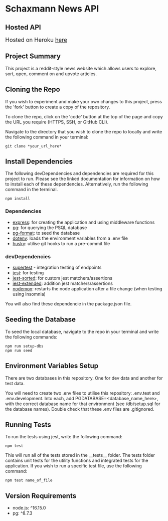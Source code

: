 # Schaxmann News API

## Hosted API

<font size="4">Hosted on Heroku [here](https://schaxmann-news.herokuapp.com/)</font>

## Project Summary

This project is a reddit-style news website which allows users to explore, sort, open, comment on and upvote articles.

## Cloning the Repo

If you wish to experiment and make your own changes to this project, press the 'fork' button to create a copy of the repository.

To clone the repo, click on the 'code' button at the top of the page and copy the URL you require (HTTPS, SSH, or GitHub CLI).

Navigate to the directory that you wish to clone the repo to locally and write the following command in your terminal:

```
git clone *your_url_here*
```

## Install Dependencies

The following devDependencies and dependencies are required for this project to run. Please see the linked documentation for information on how to install each of these dependencies. Alternatively, run the following command in the terminal.

```
npm install
```

### Dependencies

- [express](https://expressjs.com/en/starter/installing.html): for creating the application and using middleware functions
- [pg](https://www.npmjs.com/package/pg): for querying the PSQL database
- [pg-format](https://www.npmjs.com/package/pg-format): to seed the database
- [dotenv](https://www.npmjs.com/package/dotenv): loads the environment variables from a .env file
- [husky](https://www.npmjs.com/package/husky): utilise git hooks to run a pre-commit file

### devDependencies

- [supertest](https://www.npmjs.com/package/supertest) - integration testing of endpoints
- [jest](https://jestjs.io/docs/getting-started): for testing
- [jest-sorted](https://www.npmjs.com/package/jest-sorted): for custom jest matchers/assertions
- [jest-extended](https://www.npmjs.com/package/jest-extended): addition jest matchers/assertions
- [nodemon](https://www.npmjs.com/package/nodemon): restarts the node application after a file change (when testing using Insomnia)

You will also find these dependencie in the package.json file.

## Seeding the Database

To seed the local database, navigate to the repo in your terminal and write the following commands:

```
npm run setup-dbs
npm run seed
```

## Environment Variables Setup

There are two databases in this repository. One for dev data and another for test data.

You will need to create two .env files to utilise this repository: .env.test and .env.development. Into each, add PGDATABASE=<database_name_here>, with the correct database name for that environment (see /db/setup.sql for the database names). Double check that these .env files are .gitignored.

## Running Tests

To run the tests using jest, write the following command:

```
npm test
```

This will run all of the tests stored in the \_\_tests\_\_ folder. The tests folder contains unit tests for the utility functions and integrated tests for the application. If you wish to run a specific test file, use the following command:

```
npm test name_of_file
```

## Version Requirements

- node.js: ^16.15.0
- pg: ^8.7.3

